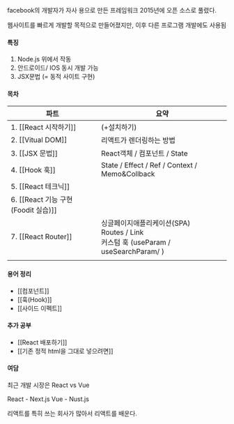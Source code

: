 facebook의 개발자가 자사 용으로 만든 프레임워크
2015년에 오픈 소스로 풀렸다.

웹사이트를 빠르게 개발할 목적으로 만들어졌지만, 이후 다른 프로그램 개발에도 사용됨 

#### 특징
1) Node.js 위에서 작동
2) 안드로이드/ IOS 동시 개발 가능
3) JSX문법 (= 동적 사이트 구현)

#### 목차

| 파트                             | 요약                                                                        |
| ------------------------------ | ------------------------------------------------------------------------- |
| 1. [[React 시작하기]]              | (+설치하기)                                                                   |
| 2. [[Vitual DOM]]              | 리액트가 렌더링하는 방법                                                             |
| 3. [[JSX 문법]]                  | React객체 / 컴포넌트 / State                                                    |
| 4. [[Hook 훅]]                  | State / Effect / Ref / Context / Memo&Collback                            |
| 5. [[React 테크닉]]               |                                                                           |
| 6. [[React 기능 구현 (Foodit 실습)]] |                                                                           |
| 7. [[React Router]]            | 싱글페이지애플리케이션(SPA)<br>Routes / Link<br>커스텀 훅 (useParam / useSearchParam/  ) |
|                                |                                                                           |

#### 용어 정리
- [[컴포넌트]]
- [[훅(Hook)]]
- [[사이드 이펙트]]

#### 추가 공부
- [[React 배포하기]]
- [[기존 정적 html을 그대로 넣으려면]]


#### 여담 

최근 개발 시장은
React vs Vue

React - Next.js
Vue - Nust.js

리액트를 특히 쓰는 회사가 많아서 리액트를 배운다.

